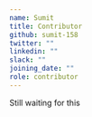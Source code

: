 ```yaml
---
name: Sumit
title: Contributor
github: sumit-158
twitter: ""
linkedin: ""
slack: ""
joining_date: ""
role: contributor
---
```


Still waiting for this

